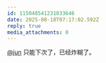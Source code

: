 ```yaml
---
id: 115048541231033646
date: 2025-08-18T07:17:02.592Z
reply: true
media_attachments: 0
---
```


[@jun](https://social.luzhaojun.com/@jun) 只能下次了，已经炸糊了。


